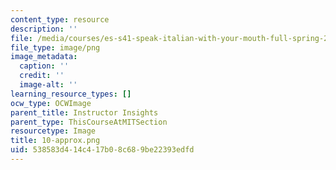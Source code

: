 ```yaml
---
content_type: resource
description: ''
file: /media/courses/es-s41-speak-italian-with-your-mouth-full-spring-2012/538583d414c417b08c689be22393edfd_10-approx.png
file_type: image/png
image_metadata:
  caption: ''
  credit: ''
  image-alt: ''
learning_resource_types: []
ocw_type: OCWImage
parent_title: Instructor Insights
parent_type: ThisCourseAtMITSection
resourcetype: Image
title: 10-approx.png
uid: 538583d4-14c4-17b0-8c68-9be22393edfd
---
```

